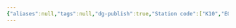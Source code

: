 ```yaml
---
{"aliases":null,"tags":null,"dg-publish":true,"Station code":["K10","E05"],"permalink":"/narrative/locations/worlds/quelmont/","dgPassFrontmatter":true}
---
```



